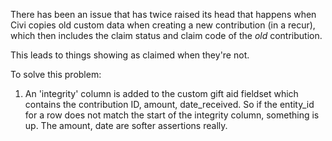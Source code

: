 There has been an issue that has twice raised its head that happens when Civi
copies old custom data when creating a new contribution (in a recur), which then
includes the claim status and claim code of the *old* contribution.

This leads to things showing as claimed when they're not.

To solve this problem:

1. An 'integrity' column is added to the custom gift aid fieldset which contains
   the contribution ID, amount, date_received. So if the entity_id for a row does
   not match the start of the integrity column, something is up. The amount, date
   are softer assertions really.

